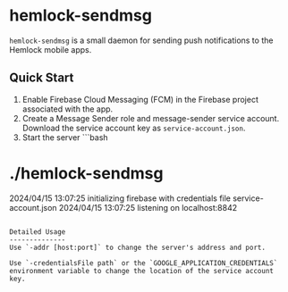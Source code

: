 hemlock-sendmsg
===============

`hemlock-sendmsg` is a small daemon for sending push notifications to the Hemlock mobile apps.

Quick Start
-----------
1. Enable Firebase Cloud Messaging (FCM) in the Firebase project associated with the app.
1. Create a Message Sender role and message-sender service account.  Download the service account key as `service-account.json`.
1. Start the server ```bash
# ./hemlock-sendmsg
2024/04/15 13:07:25 initializing firebase with credentials file service-account.json
2024/04/15 13:07:25 listening on localhost:8842
```

Detailed Usage
--------------
Use `-addr [host:port]` to change the server's address and port.

Use `-credentialsFile path` or the `GOOGLE_APPLICATION_CREDENTIALS` environment variable to change the location of the service account key.
